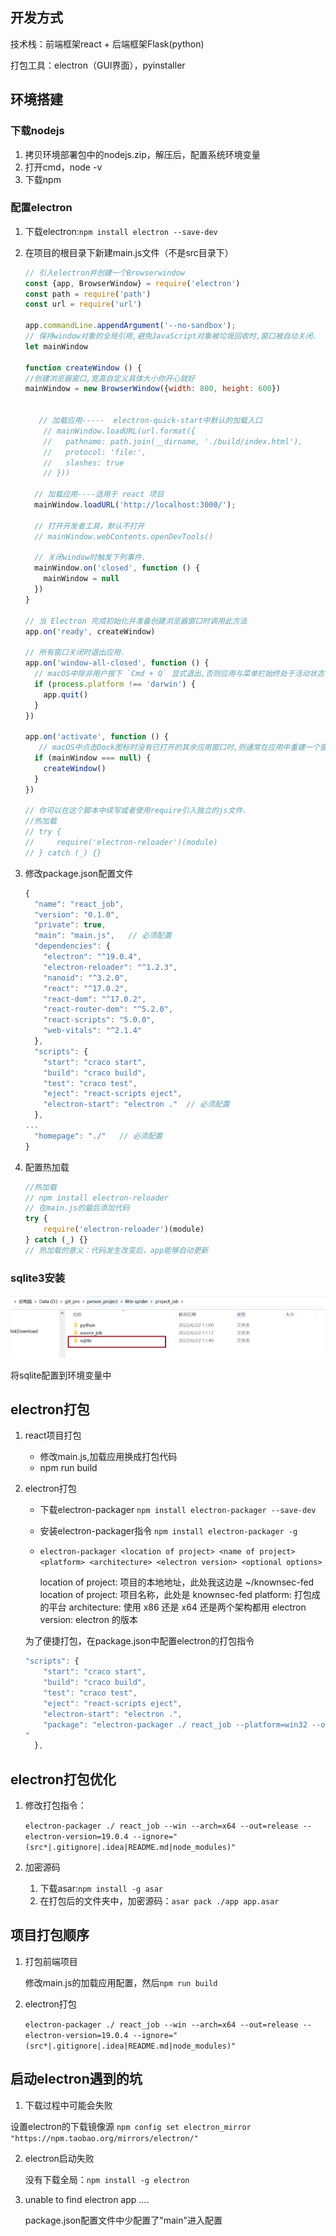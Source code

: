 ## 开发方式

技术栈：前端框架react + 后端框架Flask(python)

打包工具：electron（GUI界面），pyinstaller

## 环境搭建

### 下载nodejs

1. 拷贝环境部署包中的nodejs.zip，解压后，配置系统环境变量
2. 打开cmd，node -v
3. 下载npm 

### 配置electron

1. 下载electron:`npm install electron --save-dev`

2. 在项目的根目录下新建main.js文件（不是src目录下）

   ```js
   // 引入electron并创建一个Browserwindow
   const {app, BrowserWindow} = require('electron')
   const path = require('path')
   const url = require('url')
    
   app.commandLine.appendArgument('--no-sandbox');
   // 保持window对象的全局引用,避免JavaScript对象被垃圾回收时,窗口被自动关闭.
   let mainWindow
    
   function createWindow () {
   //创建浏览器窗口,宽高自定义具体大小你开心就好
   mainWindow = new BrowserWindow({width: 800, height: 600})
    
   
      // 加载应用-----  electron-quick-start中默认的加载入口
       // mainWindow.loadURL(url.format({
       //   pathname: path.join(__dirname, './build/index.html'),
       //   protocol: 'file:',
       //   slashes: true
       // }))
   
     // 加载应用----适用于 react 项目
     mainWindow.loadURL('http://localhost:3000/');
     
     // 打开开发者工具，默认不打开
     // mainWindow.webContents.openDevTools()
    
     // 关闭window时触发下列事件.
     mainWindow.on('closed', function () {
       mainWindow = null
     })
   }
    
   // 当 Electron 完成初始化并准备创建浏览器窗口时调用此方法
   app.on('ready', createWindow)
    
   // 所有窗口关闭时退出应用.
   app.on('window-all-closed', function () {
     // macOS中除非用户按下 `Cmd + Q` 显式退出,否则应用与菜单栏始终处于活动状态.
     if (process.platform !== 'darwin') {
       app.quit()
     }
   })
    
   app.on('activate', function () {
      // macOS中点击Dock图标时没有已打开的其余应用窗口时,则通常在应用中重建一个窗口
     if (mainWindow === null) {
       createWindow()
     }
   })
    
   // 你可以在这个脚本中续写或者使用require引入独立的js文件. 
   //热加载
   // try {
   //     require('electron-reloader')(module)
   // } catch (_) {}
   
   ```

3. 修改package.json配置文件

   ```js
   {
     "name": "react_job",
     "version": "0.1.0",
     "private": true,
     "main": "main.js",   // 必须配置
     "dependencies": {
       "electron": "^19.0.4",
       "electron-reloader": "^1.2.3",
       "nanoid": "^3.2.0",
       "react": "^17.0.2",
       "react-dom": "^17.0.2",
       "react-router-dom": "^5.2.0",
       "react-scripts": "5.0.0",
       "web-vitals": "^2.1.4"
     },
     "scripts": {
       "start": "craco start",
       "build": "craco build",
       "test": "craco test",
       "eject": "react-scripts eject",
       "electron-start": "electron ."  // 必须配置
     },
   ...
     "homepage": "./"   // 必须配置
   }
   ```

4. 配置热加载

   ```js
   //热加载
   // npm install electron-reloader
   // 在main.js的最后添加代码
   try {
       require('electron-reloader')(module)
   } catch (_) {}
   // 热加载的意义：代码发生改变后，app能够自动更新
   ```


### sqlite3安装

![image-20220622114952959](images/image-20220622114952959.png)

将sqlite配置到环境变量中



## electron打包

1. react项目打包

   - 修改main.js,加载应用换成打包代码
   - npm run build

2. electron打包

   - 下载electron-packager `npm install electron-packager --save-dev`

   - 安装electron-packager指令  `npm install electron-packager -g`

   - `electron-packager <location of project> <name of project> <platform> <architecture> <electron version> <optional options>`

     location of project: 项目的本地地址，此处我这边是 ~/knownsec-fed
     location of project: 项目名称，此处是 knownsec-fed
     platform: 打包成的平台
     architecture: 使用 x86 还是 x64 还是两个架构都用
     electron version: electron 的版本

   为了便捷打包，在package.json中配置electron的打包指令

   ```js
   "scripts": {
       "start": "craco start",
       "build": "craco build",
       "test": "craco test",
       "eject": "react-scripts eject",
       "electron-start": "electron .",
       "package": "electron-packager ./ react_job --platform=win32 --out=./dist --electron-version 19.0.4 --ignore='(src*|.gitignore|.idea|README.md|node_modules)'
   " 
     },
   
   ```

## electron打包优化

1. 修改打包指令：

   `electron-packager ./ react_job --win --arch=x64 --out=release --electron-version=19.0.4 --ignore="(src*|.gitignore|.idea|README.md|node_modules)"`

2. 加密源码

   1. 下载asar:`npm install -g asar`
   2. 在打包后的文件夹中，加密源码：`asar pack ./app app.asar`



## 项目打包顺序

1. 打包前端项目

   修改main.js的加载应用配置，然后`npm run build`

2. electron打包

   `electron-packager ./ react_job --win --arch=x64 --out=release --electron-version=19.0.4 --ignore="(src*|.gitignore|.idea|README.md|node_modules)"`

## 启动electron遇到的坑

1. 下载过程中可能会失败

设置electron的下载镜像源 `npm config set electron_mirror "https://npm.taobao.org/mirrors/electron/"`

2. electron启动失败

   没有下载全局：`npm install -g electron`

3. unable to find electron app ....

   package.json配置文件中少配置了"main"进入配置
